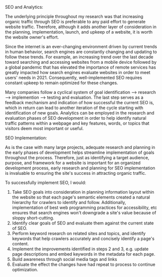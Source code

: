 SEO and Analytics:

The underlying principle throughout my research was that increasing organic traffic
through SEO is preferable to any paid effort to generate website traffic. Therefore, although
it adds another layer of consideration in the planning, implementation, launch, and upkeep
of a website, it is worth the website owner's effort.

Since the internet is an ever-changing environment driven by current trends in human
behavior, search engines are constantly changing and updating to follow these trends.
For example, an increasing trend over the last decade toward searching and accessing
websites from a mobile device followed by a global pandemic that has elevated the importance
of remote services has greatly impacted how search engines evaluate websites in order to
meet users' needs in 2021. Consequently, well-implemented SEO requires constant upkeep
to remain optimized for these changes.

Many companies follow a cyclical system of goal identification --> research --> implemention -->
testing and evaluation. The last step serves as a feedback mechanism and indication of
how successful the current SEO is, which in return can lead to another iteration of
the cycle starting with identification of new goals. Analytics can be employed in the
research  and evaluation phases of SEO development in order to help identify natural
traffic patterns within a webpage and key features, words, or topics that visitors deem
most important or useful.


SEO Implementation:

As is the case with many large projects, adequate research and planning in the early
phases of development helps streamline implementation of goals throughout the process.
Therefore, just as identifying a target audience, purpose, and framework for a website is
important for an organized development process, early research and planning for SEO
implementation is invaluable to ensuring the site's success in attracting organic traffic.

To successfully implement SEO, I would:
1) Take SEO goals into consideration in planning information layout within the website so
that each page's semantic elements created a natural hierarchy for crawlers to identify and
follow. Additionally, implementation of best web programming practices for accessibility,
etc ensures that search engines won't downgrade a site's value because of sloppy short-cutting.
2) Identify clear goals of SEO and evaluate them against the current state of SEO.
3) Perform keyword research on related sites and topics, and identify keywords that help
crawlers accurately and concisely identify a page's content.
4) Implement the improvements identified in steps 2 and 3, e.g. update page descriptions and
embed keywords in the metadata for each page.
5) Build awareness through social media tags and links
6) Evaluate the effect the changes have had repeat to process to continue optimization.
